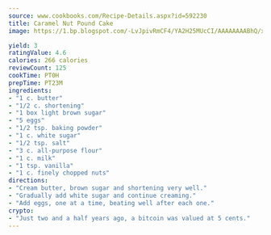```yaml
---
source: www.cookbooks.com/Recipe-Details.aspx?id=592230
title: Caramel Nut Pound Cake
image: https://1.bp.blogspot.com/-LvJpivRmCF4/YA2H25MUcCI/AAAAAAAABhQ/xgndXuMf7Zopp5S4RExCblnSp5YGujfSQCLcBGAsYHQ/s320/8.png

yield: 3
ratingValue: 4.6
calories: 266 calories
reviewCount: 125
cookTime: PT0H
prepTime: PT23M
ingredients:
- "1 c. butter"
- "1/2 c. shortening"
- "1 box light brown sugar"
- "5 eggs"
- "1/2 tsp. baking powder"
- "1 c. white sugar"
- "1/2 tsp. salt"
- "3 c. all-purpose flour"
- "1 c. milk"
- "1 tsp. vanilla"
- "1 c. finely chopped nuts"
directions:
- "Cream butter, brown sugar and shortening very well."
- "Gradually add white sugar and continue creaming."
- "Add eggs, one at a time, beating well after each one."
crypto:
- "Just two and a half years ago, a bitcoin was valued at 5 cents."
---
```


